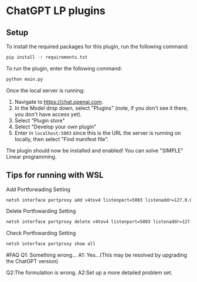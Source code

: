 # ChatGPT LP plugins


## Setup

To install the required packages for this plugin, run the following command:

```bash
pip install -r requirements.txt
```

To run the plugin, enter the following command:

```bash
python main.py
```

Once the local server is running:

1. Navigate to https://chat.openai.com. 
2. In the Model drop down, select "Plugins" (note, if you don't see it there, you don't have access yet).
3. Select "Plugin store"
4. Select "Develop your own plugin"
5. Enter in `localhost:5003` since this is the URL the server is running on locally, then select "Find manifest file".

The plugin should now be installed and enabled! 
You can solve "SIMPLE" Linear programming.

## Tips for running with WSL

Add Portforwading Setting
```cmd
netsh interface portproxy add v4tov4 listenport=5003 listenaddr=127.0.0.1 connectport=5003 connectaddress=<<YOUR WSL IP>>
```

Delete Portfowarding Setting
```cmd
netsh interface portproxy delete v4tov4 listenport=5003 listenaddr=127.0.0.1
```

Check Portfowarding Setting
```cmd
netsh interface portproxy show all
```

#FAQ
Q1: Something wrong...
A1: Yes...(This may be resolved by upgrading the ChatGPT version)

Q2:The formulation is wrong.
A2:Set up a more detailed problem set.